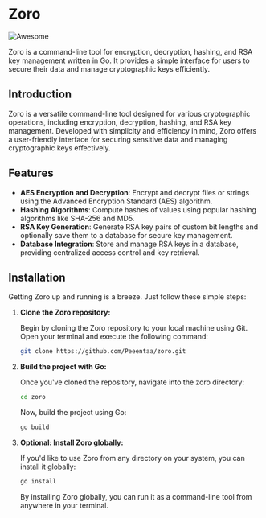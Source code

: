 # Zoro
![Awesome](https://awesome.re/badge.svg)

Zoro is a command-line tool for encryption, decryption, hashing, and RSA key management written in Go. It provides a simple interface for users to secure their data and manage cryptographic keys efficiently.

## Introduction

Zoro is a versatile command-line tool designed for various cryptographic operations, including encryption, decryption, hashing, and RSA key management. Developed with simplicity and efficiency in mind, Zoro offers a user-friendly interface for securing sensitive data and managing cryptographic keys effectively.

## Features

- **AES Encryption and Decryption**: Encrypt and decrypt files or strings using the Advanced Encryption Standard (AES) algorithm.
- **Hashing Algorithms**: Compute hashes of values using popular hashing algorithms like SHA-256 and MD5.
- **RSA Key Generation**: Generate RSA key pairs of custom bit lengths and optionally save them to a database for secure key management.
- **Database Integration**: Store and manage RSA keys in a database, providing centralized access control and key retrieval.

## Installation

Getting Zoro up and running is a breeze. Just follow these simple steps:

1. **Clone the Zoro repository:**

   Begin by cloning the Zoro repository to your local machine using Git. Open your terminal and execute the following command:

   ```bash
   git clone https://github.com/Peeentaa/zoro.git
   ```
   
2.  **Build the project with Go:**

    Once you've cloned the repository, navigate into the zoro directory:

    ```bash
    cd zoro
    ```

    Now, build the project using Go:

    ```bash
    go build
    ```

3. **Optional: Install Zoro globally:**

    If you'd like to use Zoro from any directory on your system, you can install it globally:

    ```bash
    go install
    ```
   By installing Zoro globally, you can run it as a command-line tool from anywhere in your terminal.
